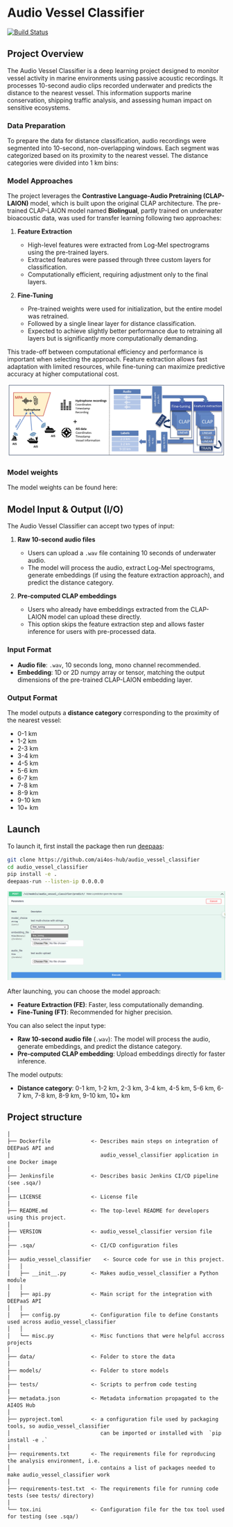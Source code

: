 # Audio Vessel Classifier

[![Build Status](https://jenkins.services.ai4os.eu/buildStatus/icon?job=AI4OS-hub/audio-vessel-classification/main)](https://jenkins.services.ai4os.eu/job/AI4OS-hub/job/audio-vessel-classification/job/main/)

## Project Overview
The Audio Vessel Classifier is a deep learning project designed to monitor vessel activity in marine environments using passive acoustic recordings. It processes 10-second audio clips recorded underwater and predicts the distance to the nearest vessel. This information supports marine conservation, shipping traffic analysis, and assessing human impact on sensitive ecosystems.

### Data Preparation
To prepare the data for distance classification, audio recordings were segmented into 10-second, non-overlapping windows. Each segment was categorized based on its proximity to the nearest vessel. The distance categories were divided into 1 km bins:

### Model Approaches
The project leverages the **Contrastive Language-Audio Pretraining (CLAP-LAION)** model, which is built upon the original CLAP architecture. The pre-trained CLAP-LAION model named **Biolingual**, partly trained on underwater bioacoustic data, was used for transfer learning following two approaches:

1. **Feature Extraction**  
   - High-level features were extracted from Log-Mel spectrograms using the pre-trained layers.  
   - Extracted features were passed through three custom layers for classification.  
   - Computationally efficient, requiring adjustment only to the final layers.

2. **Fine-Tuning**  
   - Pre-trained weights were used for initialization, but the entire model was retrained.  
   - Followed by a single linear layer for distance classification.  
   - Expected to achieve slightly better performance due to retraining all layers but is significantly more computationally demanding.  

This trade-off between computational efficiency and performance is important when selecting the approach. Feature extraction allows fast adaptation with limited resources, while fine-tuning can maximize predictive accuracy at higher computational cost.

![Workflow](etc/overview_mixed.jpg)  <!-- Replace with your actual image path -->


### Model weights

The model weights can be found here: 


## Model Input & Output (I/O)

The Audio Vessel Classifier can accept two types of input:

1. **Raw 10-second audio files**  
   - Users can upload a `.wav` file containing 10 seconds of underwater audio.  
   - The model will process the audio, extract Log-Mel spectrograms, generate embeddings (if using the feature extraction approach), and predict the distance category.  

2. **Pre-computed CLAP embeddings**  
   - Users who already have embeddings extracted from the CLAP-LAION model can upload these directly.  
   - This option skips the feature extraction step and allows faster inference for users with pre-processed data.

### Input Format
- **Audio file**: `.wav`, 10 seconds long, mono channel recommended.  
- **Embedding**: 1D or 2D numpy array or tensor, matching the output dimensions of the pre-trained CLAP-LAION embedding layer.

### Output Format
The model outputs a **distance category** corresponding to the proximity of the nearest vessel:
- 0-1 km
- 1-2 km
- 2-3 km
- 3-4 km
- 4-5 km
- 5-6 km
- 6-7 km
- 7-8 km
- 8-9 km
- 9-10 km
- 10+ km


## Launch

To launch it, first install the package then run [deepaas](https://github.com/ai4os/DEEPaaS):
```bash
git clone https://github.com/ai4os-hub/audio_vessel_classifier
cd audio_vessel_classifier
pip install -e .
deepaas-run --listen-ip 0.0.0.0
```


![api screenshot](etc/api_screenshot.png)  <!-- Replace with your actual image path -->

After launching, you can choose the model approach:

- **Feature Extraction (FE)**: Faster, less computationally demanding.
- **Fine-Tuning (FT)**: Recommended for higher precision.

You can also select the input type:

- **Raw 10-second audio file** (`.wav`): The model will process the audio, generate embeddings, and predict the distance category.
- **Pre-computed CLAP embedding**: Upload embeddings directly for faster inference.

The model outputs:

- **Distance category**: 0-1 km, 1-2 km, 2-3 km, 3-4 km, 4-5 km, 5-6 km, 6-7 km, 7-8 km, 8-9 km, 9-10 km, 10+ km


## Project structure
```
│
├── Dockerfile             <- Describes main steps on integration of DEEPaaS API and
│                             audio_vessel_classifier application in one Docker image
│
├── Jenkinsfile            <- Describes basic Jenkins CI/CD pipeline (see .sqa/)
│
├── LICENSE                <- License file
│
├── README.md              <- The top-level README for developers using this project.
│
├── VERSION                <- audio_vessel_classifier version file
│
├── .sqa/                  <- CI/CD configuration files
│
├── audio_vessel_classifier    <- Source code for use in this project.
│   │
│   ├── __init__.py        <- Makes audio_vessel_classifier a Python module
│   │
│   ├── api.py             <- Main script for the integration with DEEPaaS API
│   |
│   ├── config.py          <- Configuration file to define Constants used across audio_vessel_classifier
│   │
│   └── misc.py            <- Misc functions that were helpful accross projects
│
├── data/                  <- Folder to store the data
│
├── models/                <- Folder to store models
│   
├── tests/                 <- Scripts to perfrom code testing
|
├── metadata.json          <- Metadata information propagated to the AI4OS Hub
│
├── pyproject.toml         <- a configuration file used by packaging tools, so audio_vessel_classifier
│                             can be imported or installed with  `pip install -e .`                             
│
├── requirements.txt       <- The requirements file for reproducing the analysis environment, i.e.
│                             contains a list of packages needed to make audio_vessel_classifier work
│
├── requirements-test.txt  <- The requirements file for running code tests (see tests/ directory)
│
└── tox.ini                <- Configuration file for the tox tool used for testing (see .sqa/)
```
